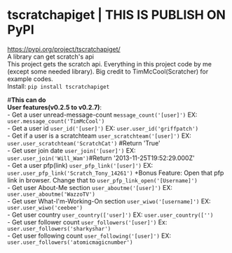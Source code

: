 # tscratchapiget | THIS IS PUBLISH ON PyPI 
https://pypi.org/project/tscratchapiget/ <br>
A library can get scratch's api<br>
This project gets the scratch api. Everything in this project code by me (except some needed library). Big credit to TimMcCool(Scratcher) for example codes. <br>
Install: `pip install tscratchapiget`

#**This can do**<br>
    **User features(v0.2.5 to v0.2.7)**:<br>
        - Get a user unread-message-count ```message_count('[user]')```     EX: ```user.message_count('TimMcCool')```<br>
        - Get a user id ```user_id('[user]')```     EX: ```user.user_id('griffpatch')```<br>
        - Get if a user is a scratchteam ```user_scratchteam('[user]')```     EX: ```user.user_scratchteam('ScratchCat')``` #Return 'True'<br>
        - Get user join date ```user_join('[user]')```     EX: ```user.user_join('Will_Wam')```#Return '2013-11-25T19:52:29.000Z'<br>
        - Get a user pfp(link) ```user_pfp_link('[user]')```     EX: ```user.user_pfp_link('Scratch_Tony_14261')```          +Bonus Feature: Open that pfp link in browser. Change that to ```user_pfp_link_open('[Username]')```<br>
        - Get user About-Me section ```user_aboutme('[user]')``` EX: ```user.user_aboutme('WazzoTV')```<br>
        - Get user What-I'm-Working-On section ```user_wiwo('[username]')```     EX: ```user.user_wiwo('ceebee')```<br>
        - Get user country ```user_country(['user]')```     EX: ```user.user_country(['')```<br>
        - Get user follower count ```user_followers('[user]')```     Ex: ```user.user_followers('sharkyshar')```<br>
        - Get user following count ```user_following('[user]')```     EX: ```user.user_followers('atomicmagicnumber')```<br>

